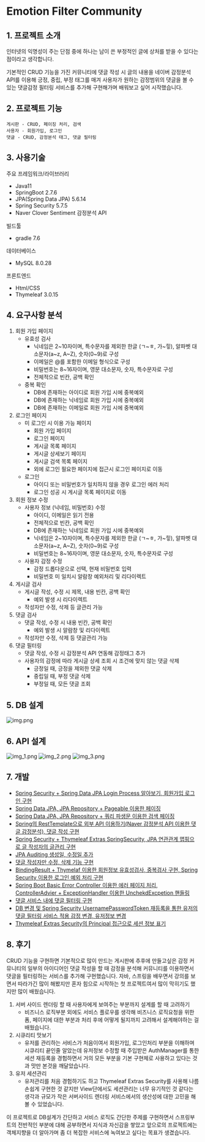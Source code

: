 # Emotion Filter Community
## 1. 프로젝트 소개
인터넷의 익명성이 주는 단점 중에 하나는 남이 쓴 부정적인 글에 상처를 받을 수 있다는 점이라고 생각합니다.

기본적인 CRUD 기능을 가진 커뮤니티에 댓글 작성 시 글의 내용을 네이버 감정분석 API를 이용해 긍정, 중립, 부정 태그를 매겨 사용자가 원하는 감정범위의 댓글을 볼 수 있는 댓글감정 필터링 서비스를 추가해 구현해가며 배워보고 싶어 시작했습니다.

## 2. 프로젝트 기능
    게시판 - CRUD, 페이징 처리, 검색
    사용자 - 회원가입, 로그인
    댓글 - CRUD, 감정분석 태그, 댓글 필터링
## 3. 사용기술
주요 프레임워크/라이브러리
- Java11
- SpringBoot 2.7.6
- JPA(Spring Data JPA) 5.6.14
- Spring Security 5.7.5
- Naver Clover Sentiment 감정분석 API

빌드툴
- gradle 7.6

데이터베이스
- MySQL 8.0.28

프론트엔드
- Html/CSS
- Thymeleaf 3.0.15

## 4. 요구사항 분석
 1. 회원 가입 페이지
    - 유효성 검사
      - 닉네임은 2~10자이며, 특수문자를 제외한 한글 (ㄱ\~ㅎ, 가\~힣), 알파벳 대소문자(a\~z, A\~Z), 숫자(0\~9)로 구성
      - 이메일은 @를 포함한 이메일 형식으로 구성
      - 비밀번호는 8~16자이며, 영문 대소문자, 숫자, 특수문자로 구성
      - 전체적으로 빈칸, 공백 확인
    - 중복 확인
      - DB에 존재하는 아이디로 회원 가입 시에 중복예외
      - DB에 존재하는 닉네임로 회원 가입 시에 중복예외
      - DB에 존재하는 이메일로 회원 가입 시에 중복예외
 2. 로그인 페이지
    - 미 로그인 시 이용 가능 페이지
      - 회원 가입 페이지
      - 로그인 페이지
      - 게시글 목록 페이지
      - 게시글 상세보기 페이지
      - 게시글 검색 목록 페이지
      - 외에 로그인 필요한 페이지에 접근시 로그인 페이지로 이동
    - 로그인 
      - 아이디 또는 비밀번호가 일치하지 않을 경우 로그인 에러 처리
      - 로그인 성공 시 게시글 목록 페이지로 이동
 3. 회원 정보 수정
    - 사용자 정보 (닉네임, 비밀번호) 수정
      - 아이디, 이메일은 읽기 전용
      - 전체적으로 빈칸, 공백 확인
      - DB에 존재하는 닉네임로 회원 가입 시에 중복예외
      - 닉네임은 2\~10자이며, 특수문자를 제외한 한글 (ㄱ\~ㅎ, 가\~힣), 알파벳 대소문자(a\~z, A\~Z), 숫자(0\~9)로 구성
      - 비밀번호는 8~16자이며, 영문 대소문자, 숫자, 특수문자로 구성
    - 사용자 감정 수정
      - 감정 드롭다운으로 선택, 현재 비밀번호 입력
      - 비밀번호 미 일치시 알람창 예외처리 및 리다이렉트
 4. 게시글 검사
    - 게시글 작성, 수정 시 제목, 내용 빈칸, 공백 확인
      - 예외 발생 시 리다이렉트
    - 작성자만 수정, 삭제 등 글관리 가능
 5. 댓글 검사
    - 댓글 작성, 수정 시 내용 빈칸, 공백 확인
      - 예외 발생 시 알람창 및 리다이렉트
    - 작성자만 수정, 삭제 등 댓글관리 가능
 6. 댓글 필터링
    - 댓글 작성, 수정 시 감정분석 API 연동해 감정태그 추가
    - 사용자의 감정에 따라 게시글 상세 조회 시 조건에 맞지 않는 댓글 삭제
      - 긍정일 때, 긍정을 제외한 댓글 삭제
      - 중립일 때, 부정 댓글 삭제
      - 부정일 때, 모든 댓글 조회
## 5. DB 설계
![img.png](img.png)

## 6. API 설계
![img_1.png](img_1.png)
![img_2.png](img_2.png)
![img_3.png](img_3.png)
## 7. 개발
- [Spring Security + Spring Data JPA Login Process 알아보기, 회원가입 로그인 구현](https://anythingis.tistory.com/79)
- [Spring Data JPA, JPA Repository + Pageable 이용한 페이징](https://anythingis.tistory.com/80)
- [Spring Data JPA, JPA Repository + 쿼리 파생문 이용한 검색 페이징](https://anythingis.tistory.com/81)
- [Spring의 RestTemplate으로 외부 API 이용하기(Naver 감정분석 API 이용한 댓글 감정분석), 댓글 작성 구현](https://anythingis.tistory.com/82)
- [Spring Security + Thymeleaf Extras SpringSecurity, JPA 연관관계 맵핑으로 글 작성자의 글관리 구현](https://anythingis.tistory.com/83)
- [JPA Auditing 생성일, 수정일 추가](https://anythingis.tistory.com/84)
- [댓글 작성자만 수정, 삭제 기능 구현](https://anythingis.tistory.com/86)
- [BindingResult + Thymelaf 이용한 회원정보 유효성검사, 중복검사 구현, Spring Security 이용한 로그인 예외 처리 구현](https://anythingis.tistory.com/87)
- [Spring Boot Basic Error Controller 이용한 에러 페이지 처리, ControllerAdvier + ExceptionHandler 이용한 UnchekdExcpetion 핸들링](https://anythingis.tistory.com/89)
- [댓글 서비스 내에 댓글 필터링 구현](https://anythingis.tistory.com/89)
- [DB 변경 및 Spring Security UsernamePasswordToken 재등록을 통한 유저의 댓글 필터링 서비스 적용 감정 변경, 유저정보 변경](https://anythingis.tistory.com/90)
- [Thymeleaf Extras Security의 Principal 접근으로 세션 정보 표기](https://anythingis.tistory.com/91)
## 8. 후기
CRUD 기능을 구현하면 기본적으로 많이 만드는 게시판에 추후에 만들고싶은 감정 커뮤니티의 일부의 아이디어인 댓글 작성을 할 때 감정을 분석해 커뮤니티를 이용하면서 댓글을 필터링하는 서비스를 추가해 구현했습니다. 
자바, 스프링을 배우면서 강의를 보면서 따라가긴 많이 해봤지만 혼자 힘으로 시작하는 첫 프로젝트여서 많이 막히기도 했지만 많이 배웠습니다.


1. 서버 사이드 렌더링 할 때 사용자에게 보여주는 부분까지 설계를 할 때 고려하기
    -  비즈니스 로직부분 외에도 서비스 플로우를 생각해 비즈니스 로직요청을 위한 폼, 페이지에 대한 부분과 처리 후에 어떻게 될지까지 고려해서 설계해야하는 걸 배웠습니다.
2. 시큐리티 맛보기
   - 유저를 관리하는 서비스가 처음이여서 회원가입, 로그인처리 부분을 이해하며 시큐리티 끝인줄 알았는데 유저정보 수정할 때 주입받은 AuthManager를 통한 세션 재등록을 경험하면서 거의 모든 부분을 기본 구현체로 사용하고 있다는 것과 맛만 본것을 깨달았습니다.
3. 유저 세션관리
   - 유저관리를 처음 경험하기도 하고 Thymeleaf Extras Security를 사용해 나름 손쉽게 구현한 것 같지만 View단에서도 세션관리는 너무 유기적인 것 같다는 생각과 규모가 작은 서버사이드 렌더링 서비스에서의 생산성에 대한 고민을 해볼 수 있었습니다.


이 프로젝트로 DB설계가 간단하고 서비스 로직도 간단한 주제를 구현하면서 스프링부트의 전반적인 부분에 대해 공부하면서 지식과 자신감을 쌓았고 앞으로의 프로젝트에는 객체지향을 더 알아가며 좀 더 복잡한 서비스에 녹여보고 싶다는 목표가 생겼습니다. 




    
    